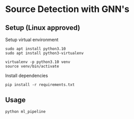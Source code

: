 # Source Detection with GNN's

## Setup (Linux approved)

Setup virtual environment
```
sudo apt install python3.10
sudo apt install python3-virtualenv

virtualenv -p python3.10 venv
source venv/bin/activate
```

Install dependencies
```
pip install -r requirements.txt
```

## Usage

```
python ml_pipeline
```
